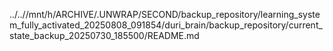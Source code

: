 ../..//mnt/h/ARCHIVE/.UNWRAP/SECOND/backup_repository/learning_system_fully_activated_20250808_091854/duri_brain/backup_repository/current_state_backup_20250730_185500/README.md